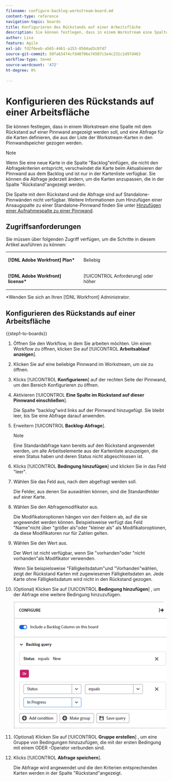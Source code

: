```yaml
---
filename: configure-backlog-workstream-board.md
content-type: reference
navigation-topic: boards
title: Konfigurieren des Rückstands auf einer Arbeitsfläche
description: Sie können festlegen, dass in einem Workstream eine Spalte mit dem Rückstand auf einer Pinnwand angezeigt werden soll, und eine Abfrage für die Karten definieren, die aus der Liste der Workstream-Karten in den Pinnwandspeicher gezogen werden.
author: Lisa
feature: Agile
exl-id: fd2f6eeb-a565-4461-a153-0504ad3c07d7
source-git-commit: 50fa63474cfd40706e74507c3e4c231c1d97d463
workflow-type: tm+mt
source-wordcount: '472'
ht-degree: 0%

---
```


# Konfigurieren des Rückstands auf einer Arbeitsfläche

Sie können festlegen, dass in einem Workstream eine Spalte mit dem Rückstand auf einer Pinnwand angezeigt werden soll, und eine Abfrage für die Karten definieren, die aus der Liste der Workstream-Karten in den Pinnwandspeicher gezogen werden.

>[!NOTE]
>
>Wenn Sie eine neue Karte in die Spalte &quot;Backlog&quot;einfügen, die nicht den Abfragekriterien entspricht, verschwindet die Karte beim Aktualisieren der Pinnwand aus dem Backlog und ist nur in der Kartenliste verfügbar. Sie können die Abfrage jederzeit ändern, um die Karten anzupassen, die in der Spalte &quot;Rückstand&quot;angezeigt werden.

Die Spalte mit dem Rückstand und die Abfrage sind auf Standalone-Pinnwänden nicht verfügbar. Weitere Informationen zum Hinzufügen einer Ansaugspalte zu einer Standalone-Pinnwand finden Sie unter [Hinzufügen einer Aufnahmespalte zu einer Pinnwand](/help/quicksilver/agile/use-boards-agile-planning-tools/add-intake-column-to-board.md).

## Zugriffsanforderungen

Sie müssen über folgenden Zugriff verfügen, um die Schritte in diesem Artikel ausführen zu können:

<table style="table-layout:auto"> 
 <col> 
 </col> 
 <col> 
 </col> 
 <tbody> 
  <tr> 
   <td role="rowheader"><strong>[!DNL Adobe Workfront] Plan*</strong></td> 
   <td> <p>Beliebig</p> </td> 
  </tr> 
  <tr> 
   <td role="rowheader"><strong>[!DNL Adobe Workfront] license*</strong></td> 
   <td> <p>[!UICONTROL Anforderung] oder höher</p> </td> 
  </tr> 
 </tbody> 
</table>

&#42;Wenden Sie sich an Ihren [!DNL Workfront] Administrator.

## Konfigurieren des Rückstands auf einer Arbeitsfläche

{{step1-to-boards}}

1. Öffnen Sie den Workflow, in dem Sie arbeiten möchten. Um einen Workflow zu öffnen, klicken Sie auf [!UICONTROL **Arbeitsablauf anzeigen**].
1. Klicken Sie auf eine beliebige Pinnwand im Workstream, um sie zu öffnen.
1. Klicks [!UICONTROL **Konfigurieren**] auf der rechten Seite der Pinnwand, um den Bereich Konfigurieren zu öffnen.
1. Aktivieren [!UICONTROL **Eine Spalte im Rückstand auf dieser Pinnwand einschließen**].

   Die Spalte &quot;backlog&quot;wird links auf der Pinnwand hinzugefügt. Sie bleibt leer, bis Sie eine Abfrage darauf anwenden.

1. Erweitern [!UICONTROL **Backlog-Abfrage**].

   >[!NOTE]
   >
   >Eine Standardabfrage kann bereits auf den Rückstand angewendet werden, um alle Arbeitselemente aus der Kartenliste anzuzeigen, die einen Status haben und deren Status nicht abgeschlossen ist.

1. Klicks [!UICONTROL **Bedingung hinzufügen**] und klicken Sie in das Feld &quot;leer&quot;.
1. Wählen Sie das Feld aus, nach dem abgefragt werden soll.

   Die Felder, aus denen Sie auswählen können, sind die Standardfelder auf einer Karte.

1. Wählen Sie den Abfragemodifikator aus.

   Die Modifikatoroptionen hängen von den Feldern ab, auf die sie angewendet werden können. Beispielsweise verfügt das Feld &quot;Name&quot;nicht über &quot;größer als&quot;oder &quot;kleiner als&quot; als Modifikatoroptionen, da diese Modifikatoren nur für Zahlen gelten.

1. Wählen Sie den Wert aus.

   Der Wert ist nicht verfügbar, wenn Sie &quot;vorhanden&quot;oder &quot;nicht vorhanden&quot;als Modifikator verwenden.

   Wenn Sie beispielsweise &quot;Fälligkeitsdatum&quot;und &quot;Vorhanden&quot;wählen, zeigt der Rückstand Karten mit zugewiesenen Fälligkeitsdaten an. Jede Karte ohne Fälligkeitsdatum wird nicht in den Rückstand gezogen.

1. (Optional) Klicken Sie auf [!UICONTROL **Bedingung hinzufügen**] , um der Abfrage eine weitere Bedingung hinzuzufügen.

   ![Rückstandsabfrage](assets/backlog-query-wrkstrm-board.png)

1. (Optional) Klicken Sie auf [!UICONTROL **Gruppe erstellen**] , um eine Gruppe von Bedingungen hinzuzufügen, die mit der ersten Bedingung mit einem ODER -Operator verbunden sind.
1. Klicks [!UICONTROL **Abfrage speichern**].

   Die Abfrage wird angewendet und die den Kriterien entsprechenden Karten werden in der Spalte &quot;Rückstand&quot;angezeigt.
